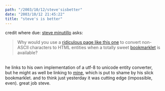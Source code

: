 ```yaml
---
path: "/2003/10/12/steve'sisbetter" 
date: "2003/10/12 21:45:22" 
title: "steve's is better" 
---
```

credit where due: <a href="http://minutillo.com/steve/weblog/2003/5/15/character-to-entity-encoder-bookmarklet#comments">steve minutillo</a> asks:<br><blockquote>Why would you use a <a href="http://minutillo.com/steve/convert/">ridiculous page like this one</a> to convert non-ASCII characters to HTML entities when a totally sweet <a href="javascript:(function(){function entities(e){f=e.value;t='';for(i=0;i%3Cf.length;i++){if(f.charCodeAt(i)%3E127){t+='%26#'+f.charCodeAt(i)+';';}else{t+=f.charAt(i);}}e.value=t;}l=document.getElementsByTagName('textarea');for(j=0;j%3Cl.length;j++){entities(l[j])}l=document.getElementsByTagName('input');for(j=0;j%3Cl.length;j++){if(l[j].type=='text')entities(l[j])}})()">bookmarklet</a> is available?</blockquote><br>he links to his own implementation of a utf-8 to unicode entity converter, but he might as well be linking to <a href="http://www.randomchaos.com/language/japanese-unicode.php">mine</a>, which is put to shame by his slick bookmarklet. and to think just yesterday it was cutting edge (impossible, even). great job steve.